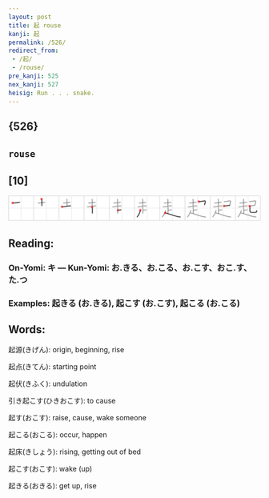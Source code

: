 ```yaml
---
layout: post
title: 起 rouse
kanji: 起
permalink: /526/
redirect_from:
 - /起/
 - /rouse/
pre_kanji: 525
nex_kanji: 527
heisig: Run . . . snake.
---
```


## {526}

## `rouse`

## [10]

<div class="stroke"><img src="../images/E8B5B7.png" /></div>

## Reading:

### On-Yomi: キ &mdash; Kun-Yomi: お.きる、お.こる、お.こす、おこ.す、た.つ

### Examples: 起きる (お.きる), 起こす (お.こす), 起こる (お.こる)

## Words:

起源(きげん): origin, beginning, rise

起点(きてん): starting point

起伏(きふく): undulation

引き起こす(ひきおこす): to cause

起す(おこす): raise, cause, wake someone

起こる(おこる): occur, happen

起床(きしょう): rising, getting out of bed

起こす(おこす): wake (up)

起きる(おきる): get up, rise
